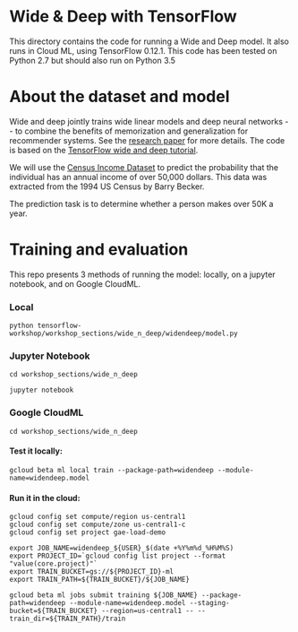 # Wide & Deep with TensorFlow

This directory contains the code for running a Wide and Deep model. It also runs in Cloud ML, using TensorFlow 0.12.1. This code has been tested on Python 2.7 but should also run on Python 3.5

# About the dataset and model
Wide and deep jointly trains wide linear models and deep neural networks -- to combine the benefits of memorization and generalization for recommender systems. See the [research paper](https://arxiv.org/abs/1606.07792) for more details. The code is based on the [TensorFlow wide and deep tutorial](https://www.tensorflow.org/tutorials/wide_and_deep/).

We will use the [Census Income Dataset](https://archive.ics.uci.edu/ml/datasets/Census+Income) to predict the probability that the individual has an annual income of over 50,000 dollars. This data was extracted from the 1994 US Census by Barry Becker. 

The prediction task is to determine whether a person makes over 50K a year.

# Training and evaluation
This repo presents 3 methods of running the model: locally, on a jupyter notebook, and on Google CloudML.

### Local
`python tensorflow-workshop/workshop_sections/wide_n_deep/widendeep/model.py`

### Jupyter Notebook
`cd workshop_sections/wide_n_deep`

`jupyter notebook`

### Google CloudML
`cd workshop_sections/wide_n_deep`

#### Test it locally:
`gcloud beta ml local train --package-path=widendeep --module-name=widendeep.model`

#### Run it in the cloud:
    gcloud config set compute/region us-central1
    gcloud config set compute/zone us-central1-c
    gcloud config set project gae-load-demo

    export JOB_NAME=widendeep_${USER}_$(date +%Y%m%d_%H%M%S)
    export PROJECT_ID=`gcloud config list project --format "value(core.project)"`
    export TRAIN_BUCKET=gs://${PROJECT_ID}-ml
    export TRAIN_PATH=${TRAIN_BUCKET}/${JOB_NAME}

    gcloud beta ml jobs submit training ${JOB_NAME} --package-path=widendeep --module-name=widendeep.model --staging-bucket=${TRAIN_BUCKET} --region=us-central1 -- --train_dir=${TRAIN_PATH}/train


